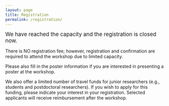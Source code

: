 ```yaml
---
layout: page
title: Registration
permalink: /registration/
---
```


<big>We have reached the capacity and the registration is closed now. </big>

There is NO registration fee; however, registration and confirmation are required to attend the workshop due to limited capacity.

Please also fill in the poster information if you are interested in presenting a poster at the workshop. 

We also offer a limited number of travel funds for junior researchers (e.g., students and postdoctoral researchers). If you wish to apply for this funding, please indicate your interest in your registration. Selected applicants will receive reimbursement after the workshop.
